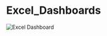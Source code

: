 # Excel_Dashboards
![Excel Dashboard](https://raw.githubusercontent.com/akashgangadharan/Excel_Dashboards/Dashboard.png)
